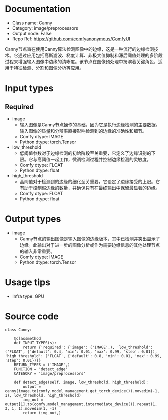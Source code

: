 # Documentation
- Class name: Canny
- Category: image/preprocessors
- Output node: False
- Repo Ref: https://github.com/comfyanonymous/ComfyUI

Canny节点旨在使用Canny算法检测图像中的边缘，这是一种流行的边缘检测技术。它通过应用包括高斯滤波、梯度计算、非极大值抑制和滞后阈值处理的多阶段过程来增强输入图像中边缘的清晰度。该节点在图像预处理中扮演着关键角色，适用于特征检测、分割和图像分析等应用。

# Input types
## Required
- image
    - 输入图像是Canny节点操作的基础，因为它是执行边缘检测的主要数据。输入图像的质量和分辨率直接影响检测到的边缘的准确性和细节。
    - Comfy dtype: IMAGE
    - Python dtype: torch.Tensor
- low_threshold
    - 低阈值参数对于边缘检测的初始阶段至关重要，它定义了边缘识别的下限。它与高阈值一起工作，微调检测过程并控制边缘检测的灵敏度。
    - Comfy dtype: FLOAT
    - Python dtype: float
- high_threshold
    - 高阈值对于检测到的边缘的细化至关重要，它设定了边缘接受的上限。它有助于控制假边缘的数量，并确保只有在最终输出中保留最显著的边缘。
    - Comfy dtype: FLOAT
    - Python dtype: float

# Output types
- image
    - Canny节点的输出图像是输入图像的边缘版本，其中已检测并突出显示了边缘。此输出对于进一步的图像分析或作为需要边缘信息的其他处理节点的输入非常重要。
    - Comfy dtype: IMAGE
    - Python dtype: torch.Tensor

# Usage tips
- Infra type: GPU

# Source code
```
class Canny:

    @classmethod
    def INPUT_TYPES(s):
        return {'required': {'image': ('IMAGE',), 'low_threshold': ('FLOAT', {'default': 0.4, 'min': 0.01, 'max': 0.99, 'step': 0.01}), 'high_threshold': ('FLOAT', {'default': 0.8, 'min': 0.01, 'max': 0.99, 'step': 0.01})}}
    RETURN_TYPES = ('IMAGE',)
    FUNCTION = 'detect_edge'
    CATEGORY = 'image/preprocessors'

    def detect_edge(self, image, low_threshold, high_threshold):
        output = canny(image.to(comfy.model_management.get_torch_device()).movedim(-1, 1), low_threshold, high_threshold)
        img_out = output[1].to(comfy.model_management.intermediate_device()).repeat(1, 3, 1, 1).movedim(1, -1)
        return (img_out,)
```